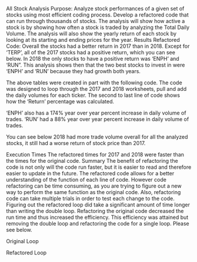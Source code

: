 All Stock Analysis
Purpose:
Analyze stock performances of a given set of stocks using most efficient coding process. Develop a refactored code that can run through thousands of stocks. The analysis will show how active a stock is by showing how often a stock is traded by analyzing the Total Daily Volume. The analysis will also show the yearly return of each stock by looking at its starting and ending prices for the year.
Results Refactored Code:
Overall the stocks had a better return in 2017 than in 2018. Except for ‘TERP’, all of the 2017 stocks had a positive return, which you can see below. In 2018 the only stocks to have a positive return was ‘ENPH’ and ‘RUN”. This analysis shows then that the two best stocks to invest in were ‘ENPH’ and ‘RUN’ because they had growth both years.
 
 
The above tables were created in part with the following code. The code was designed to loop through the 2017 and 2018 worksheets, pull and add the daily volumes for each ticker. The second to last line of code shows how the ‘Return’ percentage was calculated.
 
‘ENPH’ also has a 174% year over year percent increase in daily volume of trades.
‘RUN’ had a 88% year over year percent increase in daily volume of trades.
 
You can see below 2018 had more trade volume overall for all the analyzed stocks, it still had a worse return of stock price than 2017.
 
 
 
 
 
 
Execution Times
The refactored times for 2017 and 2018 were faster than the times for the original code.
Summary
The benefit of refactoring the code is not only will the code run faster, but it is easier to read and therefore easier to update in the future. The refactored code allows for a better understanding of the function of each line of code. However code refactoring can be time consuming, as you are trying to figure out a new way to perform the same function as the original code. Also, refactoring code can take multiple trials in order to test each change to the code.
Figuring out the refactored loop did take a significant amount of time longer than writing the double loop. Refactoring the original code decreased the run time and thus increased the efficiency. This efficiency was attained but removing the double loop and refactoring the code for a single loop. Please see below.










Original Loop
 









Refactored Loop
 

